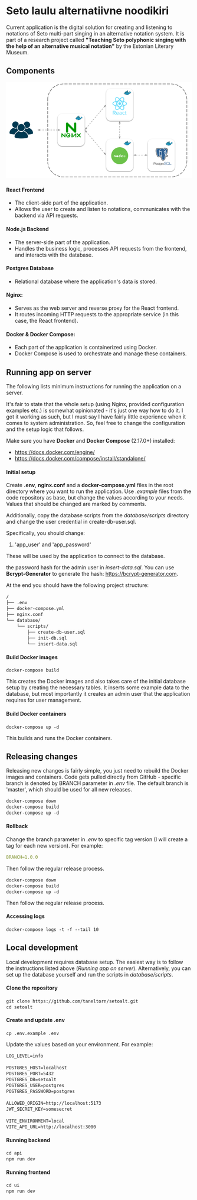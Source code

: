 # Seto laulu alternatiivne noodikiri
Current application is the digital solution for creating and listening to notations of Seto multi-part singing in an alternative notation system. 
It is part of a research project called **"Teaching Seto polyphonic singing with the help of an alternative musical notation"** by the Estonian Literary Museum.


## Components

![alt text](ui/public/architecture.png)

#### React Frontend
- The client-side part of the application.
- Allows the user to create and listen to notations, communicates with the backend via API requests.

#### Node.js Backend
- The server-side part of the application.
- Handles the business logic, processes API requests from the frontend, and interacts with the database.

#### Postgres Database
- Relational database where the application's data is stored.

#### Nginx:
- Serves as the web server and reverse proxy for the React frontend.
- It routes incoming HTTP requests to the appropriate service (in this case, the React frontend).

#### Docker & Docker Compose:
- Each part of the application is containerized using Docker.
- Docker Compose is used to orchestrate and manage these containers.


## Running app on server
The following lists minimum instructions for running the application on a server. 

It's fair to state that the whole setup (using Nginx, provided configuration examples etc.) is somewhat opinionated - it's just one way how to do it. 
I got it working as such, but I must say I have fairly little experience when it comes to system administration. So, feel free to change the configuration
and the setup logic that follows.

Make sure you have **Docker** and **Docker Compose** (2.17.0+) installed:

- https://docs.docker.com/engine/
- https://docs.docker.com/compose/install/standalone/


#### Initial setup
Create **.env**, **nginx.conf** and a **docker-compose.yml** files in the root directory where you want to run the application. 
Use *.example* files from the code repository as base, but change the values according to your needs. Values that should be changed 
are marked by comments.

Additionally, copy the database scripts from the *database/scripts* directory and change the user credential in create-db-user.sql. 

Specifically, you should change:
1. 'app_user' and 'app_password'



These will be used by the application to connect to the database.

the password hash for the admin user in *insert-data.sql*. 
You can use **Bcrypt-Generator** to generate the hash: https://bcrypt-generator.com. 

At the end you should have the following project structure:
```
/
├── .env
├── docker-compose.yml
├── nginx.conf
└── database/
    └── scripts/
        ├── create-db-user.sql
        ├── init-db.sql
        └── insert-data.sql
```

#### Build Docker images
```shell
docker-compose build
```
This creates the Docker images and also takes care of the initial database setup by creating the necessary tables. It inserts some example data to the database, 
but most importantly it creates an admin user that the application requires for user management. 

#### Build Docker containers
```shell
docker-compose up -d
```
This builds and runs the Docker containers.

## Releasing changes
Releasing new changes is fairly simple, you just need to rebuild the Docker images and containers. Code gets pulled directly from GitHub - 
specific branch is denoted by BRANCH parameter in *.env* file. The default branch is 'master', which should be used for all new releases.
```shell
docker-compose down
docker-compose build
docker-compose up -d
```

#### Rollback
Change the branch parameter in *.env* to specific tag version (I will create a tag for each new version). For example:
```yaml
BRANCH=1.0.0
```
Then follow the regular release process.
```shell
docker-compose down
docker-compose build
docker-compose up -d
```
Then follow the regular release process.

#### Accessing logs
```shell
docker-compose logs -t -f --tail 10
```

## Local development
Local development requires database setup. The easiest way is to follow the instructions listed above (*Running app on server*). Alternatively, you can set up the database yourself and run the scripts in *database/scripts*.

#### Clone the repository
```shell
git clone https://github.com/taneltorn/setoalt.git
cd setoalt
```

#### Create and update .env
```shell
cp .env.example .env
```
Update the values based on your environment. For example:
```
LOG_LEVEL=info

POSTGRES_HOST=localhost
POSTGRES_PORT=5432
POSTGRES_DB=setoalt
POSTGRES_USER=postgres
POSTGRES_PASSWORD=postgres

ALLOWED_ORIGIN=http://localhost:5173
JWT_SECRET_KEY=somesecret

VITE_ENVIRONMENT=local
VITE_API_URL=http://localhost:3000
```


#### Running backend
```shell
cd api
npm run dev
```

#### Running frontend
```shell
cd ui
npm run dev
```